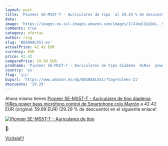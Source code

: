 ```yaml
---
layout: post
title: 'Pioneer SE-MS5T-T - Auriculares de tipo  al 29.29 % de descuento'
date: 
image: 'https://images-eu.ssl-images-amazon.com/images/I/41mqlCpQ3uL._SL200_.jpg'
comments: true
category: ofertas
author: ring
slug: 'B01NAALXS1-es'
actualPrice: 42.42 EUR
currency: EUR
price: 42.42
comparePrice: 59.99 EUR
prodname: 'Pioneer SE-MS5T-T - Auriculares de tipo diadema  HiRes  power bass  micrófono  control de Smartphone   colo Marrón'
country: 'es'
flag: '🇪🇸'
buyurl: 'https://www.amazon.es/dp/B01NAALXS1/?tag=tolees-21'
descuento: '29.29'
---
```


Ahora mismo tienes [Pioneer SE-MS5T-T - Auriculares de tipo diadema  HiRes  power bass  micrófono  control de Smartphone   colo Marrón](https://www.amazon.es/dp/B01NAALXS1/?tag=tolees-21) a 42.42 EUR (original: 59.99 EUR) (29.29 %  de descuento) en el siguiente enlace!

[![Pioneer SE-MS5T-T - Auriculares de tipo ](https://images-eu.ssl-images-amazon.com/images/I/41mqlCpQ3uL._SL200_.jpg)](https://www.amazon.es/dp/B01NAALXS1/?tag=tolees-21)

🔎:


[Visítala!!!](https://www.amazon.es/dp/B01NAALXS1/?tag=tolees-21)

